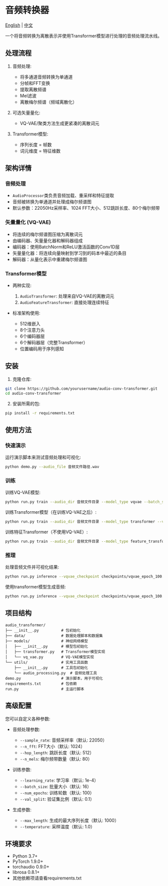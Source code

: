 # 音频转换器

[English](README.md) | [中文](README_CN.md)

一个将音频转换为离散表示并使用Transformer模型进行处理的音频处理流水线。

## 处理流程

1. 音频处理:
   - 将多通道音频转换为单通道
   - 分帧和FFT变换
   - 提取离散频谱
   - Mel滤波
   - 离散梅尔频谱（频域离散化）

2. 可选矢量量化:
   - VQ-VAE/聚类方法生成更紧凑的离散词元

3. Transformer模型:
   - 序列长度 = 帧数
   - 词元维度 = 特征维数

## 架构详情

### 音频处理
- `AudioProcessor`类负责音频加载、重采样和特征提取
- 音频被转换为单通道并处理成梅尔频谱图
- 默认参数：22050Hz采样率、1024 FFT大小、512跳跃长度、80个梅尔频带

### 矢量量化 (VQ-VAE)
- 将连续的梅尔频谱图压缩为离散词元
- 由编码器、矢量量化器和解码器组成
- 编码器：使用BatchNorm和ReLU激活函数的Conv1D层
- 矢量量化器：将连续向量映射到学习到的码本中最近的条目
- 解码器：从量化表示中重建梅尔频谱图

### Transformer模型
- 两种实现:
  1. `AudioTransformer`: 处理来自VQ-VAE的离散词元
  2. `AudioFeatureTransformer`: 直接处理连续特征

- 标准架构使用:
  - 512维嵌入
  - 8个注意力头
  - 6个编码器层
  - 6个解码器层（完整Transformer）
  - 位置编码用于序列感知

## 安装

1. 克隆仓库:
```bash
git clone https://github.com/yourusername/audio-conv-transformer.git
cd audio-conv-transformer
```

2. 安装所需的包:
```bash
pip install -r requirements.txt
```

## 使用方法

### 快速演示
运行演示脚本来测试音频处理和可视化:
```bash
python demo.py --audio_file 音频文件路径.wav
```

### 训练
训练VQ-VAE模型:
```bash
python run.py train --audio_dir 音频文件目录 --model_type vqvae --batch_size 16 --num_epochs 100
```

训练Transformer模型（在训练VQ-VAE之后）:
```bash
python run.py train --audio_dir 音频文件目录 --model_type transformer --vqvae_checkpoint checkpoints/vqvae_epoch_100.pt
```

训练特征Transformer（不使用VQ-VAE）:
```bash
python run.py train --audio_dir 音频文件目录 --model_type feature_transformer
```

### 推理
处理音频文件并可视化结果:
```bash
python run.py inference --vqvae_checkpoint checkpoints/vqvae_epoch_100.pt --audio_file 音频文件路径.wav
```

使用transformer模型生成音频:
```bash
python run.py inference --vqvae_checkpoint checkpoints/vqvae_epoch_100.pt --transformer_checkpoint checkpoints/transformer_epoch_100.pt --generate
```

## 项目结构

```
audio_transformer/
├── __init__.py          # 包初始化
├── data/                # 数据处理脚本和数据集
├── models/              # 神经网络模型
│   ├── __init__.py      # 模型包初始化
│   ├── transformer.py   # Transformer模型实现
│   └── vq_vae.py        # VQ-VAE模型实现
└── utils/               # 实用工具函数
    ├── __init__.py      # 工具包初始化
    └── audio_processing.py  # 音频处理工具
demo.py                  # 演示脚本，用于可视化
requirements.txt         # 包依赖
run.py                   # 主运行脚本
```

## 高级配置

您可以自定义各种参数:

- 音频处理参数:
  - `--sample_rate`: 音频采样率（默认: 22050）
  - `--n_fft`: FFT大小（默认: 1024）
  - `--hop_length`: 跳跃长度（默认: 512）
  - `--n_mels`: 梅尔频带数量（默认: 80）

- 训练参数:
  - `--learning_rate`: 学习率（默认: 1e-4）
  - `--batch_size`: 批量大小（默认: 16）
  - `--num_epochs`: 训练轮数（默认: 100）
  - `--val_split`: 验证集比例（默认: 0.1）

- 生成参数:
  - `--max_length`: 生成的最大序列长度（默认: 1000）
  - `--temperature`: 采样温度（默认: 1.0）

## 环境要求

- Python 3.7+
- PyTorch 1.9.0+
- torchaudio 0.9.0+
- librosa 0.8.1+
- 其他依赖项请查看requirements.txt 